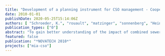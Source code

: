 ```yaml
---
title: "Development of a planning instrument for CSO management - Cooperation of research, water utility and public water authority in the city of Berlin (presented by Kai Schroeder)"
date: 2010-01-01
publishDate: 2020-05-25T15:14:06Z
authors: [ "Schroeder, K.", "rouault", "matzinger", "sonnenberg", "Heinzmann, B.", "Pawlowsky-Reusing, E.", "von Seggern, D." ]
publication_types: ["0"]
abstract: "To gain better understanding of the impact of combined sewer overflows (CSO) on the chemical and ecological status of lowland rivers and to evaluate the effect of CSO control measures a planning instrument for impact-based CSO management is being developed in Berlin, Germany. After completion the model-based planning instrument will be used by the Berlin water and wastewater utility and the water authority for scenario analysis of CSO management strategies. To adapt the planning instrument to their respective needs and to guarantee an efficient transfer of the results a specific project structure was established. Through direct participation in project management, technical and scientific work as well as demonstration the end-users can influence the development and provide technical input on local issues. First project results show the relevance of CSO impacts compared to the background condition of the Berlin river system and the need for additional measurements to provide data for model adaptation, calibration and validation."
featured: false
publication: "*NOVATECH 2010*"
projects: ["mia-cso"]
---
```


